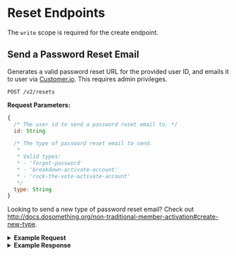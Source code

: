 # Reset Endpoints

The `write` scope is required for the create endpoint.

## Send a Password Reset Email

Generates a valid password reset URL for the provided user ID, and emails it to user via [Customer.io](http://docs.dosomething.org/customer-io#call-to-action-email). This requires admin privileges.

```
POST /v2/resets
```

**Request Parameters:**

```js
{
  /* The user id to send a password reset email to. */
  id: String

  /* The type of password reset email to send.
   *
   * Valid types:
   * - 'forgot-password'
   * - 'breakdown-activate-account'
   * - 'rock-the-vote-activate-account' 
   */
  type: String
}
```
Looking to send a new type of password reset email? Check out http://docs.dosomething.org/non-traditional-member-activation#create-new-type.

<details>
<summary><strong>Example Request</strong></summary>

```sh
curl -X POST \
  -H "Authorization: Bearer ${ACCESS_TOKEN}" \
  -H "Content-Type: application/json" -H "Accept: application/json" \
  -d "{\"id\" : \"5846c3949a8920472d4c8793\", \"type\" : \"forgot-password\"}"
  https://northstar.dosomething.org/v2/resets
```
</details>

<details>
<summary><strong>Example Response</strong></summary>

```js
// 200 OK

{
    "success": {
        "code": 200,
        "message": "Message sent."
    }
}
```
</details>
